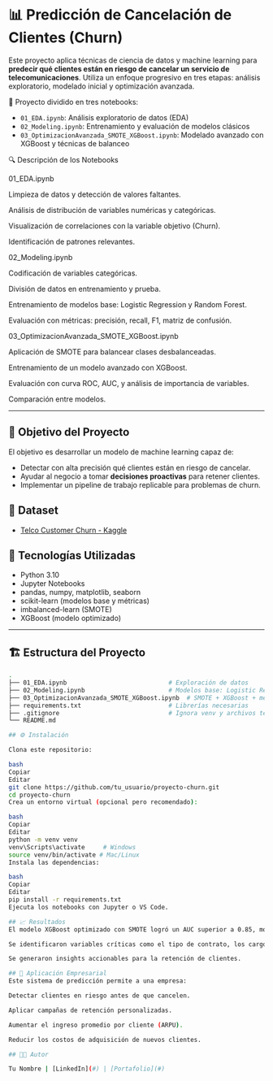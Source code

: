 # 📊 Predicción de Cancelación de Clientes (Churn)

Este proyecto aplica técnicas de ciencia de datos y machine learning para **predecir qué clientes están en riesgo de cancelar un servicio de telecomunicaciones**. 
Utiliza un enfoque progresivo en tres etapas: análisis exploratorio, modelado inicial y optimización avanzada.

📁 Proyecto dividido en tres notebooks:
- `01_EDA.ipynb`: Análisis exploratorio de datos (EDA)
- `02_Modeling.ipynb`: Entrenamiento y evaluación de modelos clásicos
- `03_OptimizacionAvanzada_SMOTE_XGBoost.ipynb`: Modelado avanzado con XGBoost y técnicas de balanceo

🔍 Descripción de los Notebooks

01_EDA.ipynb

Limpieza de datos y detección de valores faltantes.

Análisis de distribución de variables numéricas y categóricas.

Visualización de correlaciones con la variable objetivo (Churn).

Identificación de patrones relevantes.

02_Modeling.ipynb

Codificación de variables categóricas.

División de datos en entrenamiento y prueba.

Entrenamiento de modelos base: Logistic Regression y Random Forest.

Evaluación con métricas: precisión, recall, F1, matriz de confusión.

03_OptimizacionAvanzada_SMOTE_XGBoost.ipynb

Aplicación de SMOTE para balancear clases desbalanceadas.

Entrenamiento de un modelo avanzado con XGBoost.

Evaluación con curva ROC, AUC, y análisis de importancia de variables.

Comparación entre modelos.

---

## 🎯 Objetivo del Proyecto

El objetivo es desarrollar un modelo de machine learning capaz de:
- Detectar con alta precisión qué clientes están en riesgo de cancelar.
- Ayudar al negocio a tomar **decisiones proactivas** para retener clientes.
- Implementar un pipeline de trabajo replicable para problemas de churn.

## 🚀 Dataset

- [Telco Customer Churn - Kaggle](https://www.kaggle.com/datasets/blastchar/telco-customer-churn)


## 🧠 Tecnologías Utilizadas

- Python 3.10
- Jupyter Notebooks
- pandas, numpy, matplotlib, seaborn
- scikit-learn (modelos base y métricas)
- imbalanced-learn (SMOTE)
- XGBoost (modelo optimizado)

---

## 🏗️ Estructura del Proyecto

```bash
.
├── 01_EDA.ipynb                            # Exploración de datos
├── 02_Modeling.ipynb                       # Modelos base: Logistic Regression, Random Forest
├── 03_OptimizacionAvanzada_SMOTE_XGBoost.ipynb  # SMOTE + XGBoost + métricas avanzadas
├── requirements.txt                        # Librerías necesarias
├── .gitignore                              # Ignora venv y archivos temporales
└── README.md

## ⚙️ Instalación

Clona este repositorio:

bash
Copiar
Editar
git clone https://github.com/tu_usuario/proyecto-churn.git
cd proyecto-churn
Crea un entorno virtual (opcional pero recomendado):

bash
Copiar
Editar
python -m venv venv
venv\Scripts\activate     # Windows
source venv/bin/activate # Mac/Linux
Instala las dependencias:

bash
Copiar
Editar
pip install -r requirements.txt
Ejecuta los notebooks con Jupyter o VS Code.

## 📈 Resultados
El modelo XGBoost optimizado con SMOTE logró un AUC superior a 0.85, mostrando un excelente poder predictivo.

Se identificaron variables críticas como el tipo de contrato, los cargos mensuales y la antigüedad del cliente.

Se generaron insights accionables para la retención de clientes.

## 💼 Aplicación Empresarial
Este sistema de predicción permite a una empresa:

Detectar clientes en riesgo antes de que cancelen.

Aplicar campañas de retención personalizadas.

Aumentar el ingreso promedio por cliente (ARPU).

Reducir los costos de adquisición de nuevos clientes.

## 🧑‍💻 Autor

Tu Nombre | [LinkedIn](#) | [Portafolio](#)
